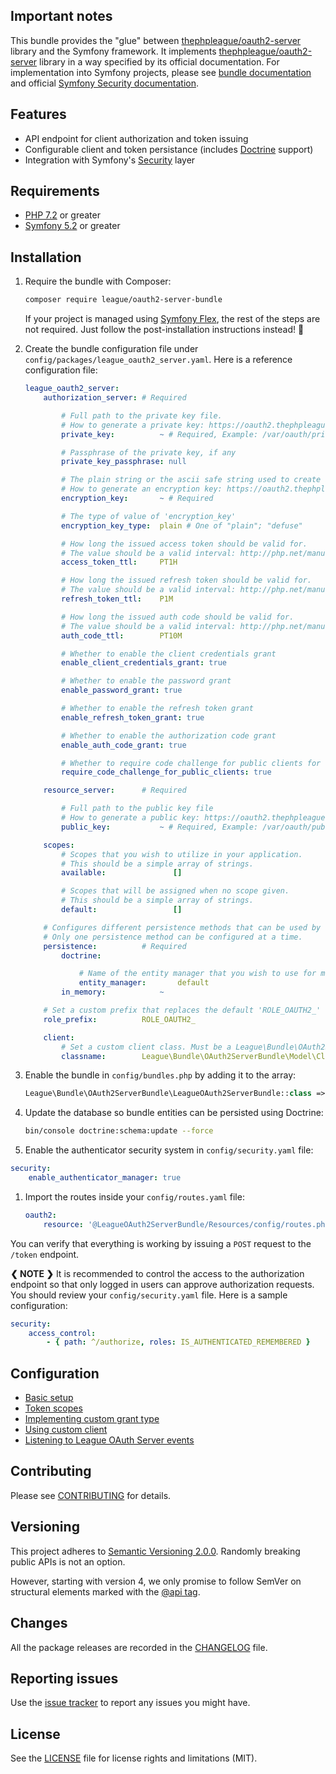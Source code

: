 ## Important notes

This bundle provides the "glue" between  [thephpleague/oauth2-server](https://github.com/thephpleague/oauth2-server) library and the Symfony framework.
It implements [thephpleague/oauth2-server](https://github.com/thephpleague/oauth2-server) library in a way specified by its official documentation.
For implementation into Symfony projects, please see [bundle documentation](docs/basic-setup.md) and official [Symfony Security documentation](https://symfony.com/doc/current/security.html).

## Features

* API endpoint for client authorization and token issuing
* Configurable client and token persistance (includes [Doctrine](https://www.doctrine-project.org/) support)
* Integration with Symfony's [Security](https://symfony.com/doc/current/security.html) layer

## Requirements

* [PHP 7.2](http://php.net/releases/7_2_0.php) or greater
* [Symfony 5.2](https://symfony.com/roadmap/5.2) or greater

## Installation

1. Require the bundle with Composer:

    ```sh
    composer require league/oauth2-server-bundle
    ```

    If your project is managed using [Symfony Flex](https://github.com/symfony/flex), the rest of the steps are not required. Just follow the post-installation instructions instead! :tada:

1. Create the bundle configuration file under `config/packages/league_oauth2_server.yaml`. Here is a reference configuration file:

    ```yaml
    league_oauth2_server:
        authorization_server: # Required

            # Full path to the private key file.
            # How to generate a private key: https://oauth2.thephpleague.com/installation/#generating-public-and-private-keys
            private_key:          ~ # Required, Example: /var/oauth/private.key

            # Passphrase of the private key, if any
            private_key_passphrase: null

            # The plain string or the ascii safe string used to create a Defuse\Crypto\Key to be used as an encryption key.
            # How to generate an encryption key: https://oauth2.thephpleague.com/installation/#string-password
            encryption_key:       ~ # Required

            # The type of value of 'encryption_key'
            encryption_key_type:  plain # One of "plain"; "defuse"

            # How long the issued access token should be valid for.
            # The value should be a valid interval: http://php.net/manual/en/dateinterval.construct.php#refsect1-dateinterval.construct-parameters
            access_token_ttl:     PT1H

            # How long the issued refresh token should be valid for.
            # The value should be a valid interval: http://php.net/manual/en/dateinterval.construct.php#refsect1-dateinterval.construct-parameters
            refresh_token_ttl:    P1M

            # How long the issued auth code should be valid for.
            # The value should be a valid interval: http://php.net/manual/en/dateinterval.construct.php#refsect1-dateinterval.construct-parameters
            auth_code_ttl:        PT10M

            # Whether to enable the client credentials grant
            enable_client_credentials_grant: true

            # Whether to enable the password grant
            enable_password_grant: true

            # Whether to enable the refresh token grant
            enable_refresh_token_grant: true

            # Whether to enable the authorization code grant
            enable_auth_code_grant: true

            # Whether to require code challenge for public clients for the auth code grant
            require_code_challenge_for_public_clients: true

        resource_server:      # Required

            # Full path to the public key file
            # How to generate a public key: https://oauth2.thephpleague.com/installation/#generating-public-and-private-keys
            public_key:           ~ # Required, Example: /var/oauth/public.key

        scopes:
            # Scopes that you wish to utilize in your application.
            # This should be a simple array of strings.
            available:               []

            # Scopes that will be assigned when no scope given.
            # This should be a simple array of strings.
            default:                 []

        # Configures different persistence methods that can be used by the bundle for saving client and token data.
        # Only one persistence method can be configured at a time.
        persistence:          # Required
            doctrine:

                # Name of the entity manager that you wish to use for managing clients and tokens.
                entity_manager:       default
            in_memory:            ~

        # Set a custom prefix that replaces the default 'ROLE_OAUTH2_' role prefix
        role_prefix:          ROLE_OAUTH2_

        client:
            # Set a custom client class. Must be a League\Bundle\OAuth2ServerBundle\Model\Client
            classname:        League\Bundle\OAuth2ServerBundle\Model\Client
    ```

1. Enable the bundle in `config/bundles.php` by adding it to the array:

    ```php
    League\Bundle\OAuth2ServerBundle\LeagueOAuth2ServerBundle::class => ['all' => true]
    ```

1. Update the database so bundle entities can be persisted using Doctrine:

    ```sh
    bin/console doctrine:schema:update --force
    ```

1. Enable the authenticator security system in `config/security.yaml` file:

```yaml
security:
    enable_authenticator_manager: true
```

1. Import the routes inside your `config/routes.yaml` file:

    ```yaml
    oauth2:
        resource: '@LeagueOAuth2ServerBundle/Resources/config/routes.php'
    ```

You can verify that everything is working by issuing a `POST` request to the `/token` endpoint.

**❮ NOTE ❯** It is recommended to control the access to the authorization endpoint
so that only logged in users can approve authorization requests.
You should review your `config/security.yaml` file. Here is a sample configuration:

```yaml
security:
    access_control:
        - { path: ^/authorize, roles: IS_AUTHENTICATED_REMEMBERED }
```

## Configuration

* [Basic setup](basic-setup.md)
* [Token scopes](token-scopes.md)
* [Implementing custom grant type](implementing-custom-grant-type.md)
* [Using custom client](using-custom-client.md)
* [Listening to League OAuth Server events](listening-to-league-events.md)

## Contributing

Please see [CONTRIBUTING](CONTRIBUTING.md) for details.

## Versioning

This project adheres to [Semantic Versioning 2.0.0](https://semver.org/). Randomly breaking public APIs is not an option.

However, starting with version 4, we only promise to follow SemVer on structural elements marked with the [@api tag](https://github.com/php-fig/fig-standards/blob/2668020622d9d9eaf11d403bc1d26664dfc3ef8e/proposed/phpdoc-tags.md#51-api).

## Changes

All the package releases are recorded in the [CHANGELOG](CHANGELOG.md) file.

## Reporting issues

Use the [issue tracker](https://github.com/thephpleague/oauth2-server-bundle/issues) to report any issues you might have.

## License

See the [LICENSE](/LICENSE) file for license rights and limitations (MIT).
